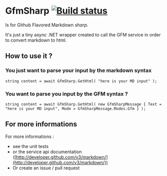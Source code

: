 GfmSharp [![Build status](https://ci.appveyor.com/api/projects/status/5xt2axubv7vp64qx)](https://ci.appveyor.com/project/ablanchet/gfmsharp)
========

Is for Github Flavored Markdown *sharp*.

It's just a tiny async .NET wrapper created to call the GFM service in order to convert markdown to html.

How to use it ?
---------------

### You just want to parse your input by the markdown syntax
	string content = await GfmSharp.GetHtml( "here is your MD input" );

### You want to parse you input by the GFM syntax ?
	string content = await GfmSharp.GetHtml( new GfmSharpMessage { Text = "here is your MD input", Mode = GfmSharpMessage.Modes.Gfm } );

For more informations
---------------------
For more informations :

* see the unit tests
* or the service api documentation ([http://developer.github.com/v3/markdown/](http://developer.github.com/v3/markdown/))
* Or create an issue / pull request
